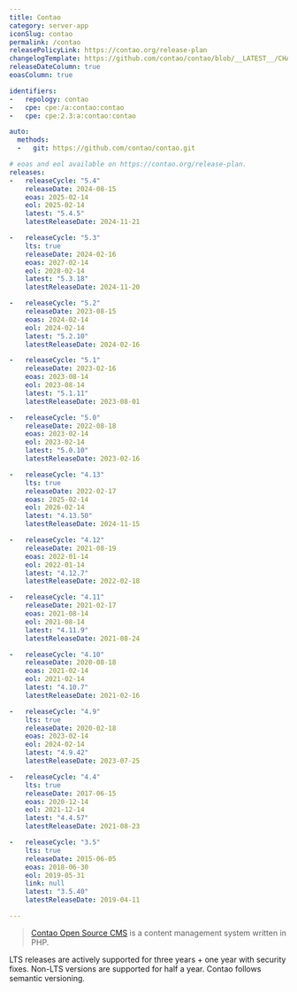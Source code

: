 ```yaml
---
title: Contao
category: server-app
iconSlug: contao
permalink: /contao
releasePolicyLink: https://contao.org/release-plan
changelogTemplate: https://github.com/contao/contao/blob/__LATEST__/CHANGELOG.md
releaseDateColumn: true
eoasColumn: true

identifiers:
-   repology: contao
-   cpe: cpe:/a:contao:contao
-   cpe: cpe:2.3:a:contao:contao

auto:
  methods:
  -   git: https://github.com/contao/contao.git

# eoas and eol available on https://contao.org/release-plan.
releases:
-   releaseCycle: "5.4"
    releaseDate: 2024-08-15
    eoas: 2025-02-14
    eol: 2025-02-14
    latest: "5.4.5"
    latestReleaseDate: 2024-11-21

-   releaseCycle: "5.3"
    lts: true
    releaseDate: 2024-02-16
    eoas: 2027-02-14
    eol: 2028-02-14
    latest: "5.3.18"
    latestReleaseDate: 2024-11-20

-   releaseCycle: "5.2"
    releaseDate: 2023-08-15
    eoas: 2024-02-14
    eol: 2024-02-14
    latest: "5.2.10"
    latestReleaseDate: 2024-02-16

-   releaseCycle: "5.1"
    releaseDate: 2023-02-16
    eoas: 2023-08-14
    eol: 2023-08-14
    latest: "5.1.11"
    latestReleaseDate: 2023-08-01

-   releaseCycle: "5.0"
    releaseDate: 2022-08-18
    eoas: 2023-02-14
    eol: 2023-02-14
    latest: "5.0.10"
    latestReleaseDate: 2023-02-16

-   releaseCycle: "4.13"
    lts: true
    releaseDate: 2022-02-17
    eoas: 2025-02-14
    eol: 2026-02-14
    latest: "4.13.50"
    latestReleaseDate: 2024-11-15

-   releaseCycle: "4.12"
    releaseDate: 2021-08-19
    eoas: 2022-01-14
    eol: 2022-01-14
    latest: "4.12.7"
    latestReleaseDate: 2022-02-18

-   releaseCycle: "4.11"
    releaseDate: 2021-02-17
    eoas: 2021-08-14
    eol: 2021-08-14
    latest: "4.11.9"
    latestReleaseDate: 2021-08-24

-   releaseCycle: "4.10"
    releaseDate: 2020-08-18
    eoas: 2021-02-14
    eol: 2021-02-14
    latest: "4.10.7"
    latestReleaseDate: 2021-02-16

-   releaseCycle: "4.9"
    lts: true
    releaseDate: 2020-02-18
    eoas: 2023-02-14
    eol: 2024-02-14
    latest: "4.9.42"
    latestReleaseDate: 2023-07-25

-   releaseCycle: "4.4"
    lts: true
    releaseDate: 2017-06-15
    eoas: 2020-12-14
    eol: 2021-12-14
    latest: "4.4.57"
    latestReleaseDate: 2021-08-23

-   releaseCycle: "3.5"
    lts: true
    releaseDate: 2015-06-05
    eoas: 2018-06-30
    eol: 2019-05-31
    link: null
    latest: "3.5.40"
    latestReleaseDate: 2019-04-11

---
```


> [Contao Open Source CMS](https://contao.org) is a content management system written in PHP.

LTS releases are actively supported for three years + one year with security fixes. Non-LTS versions are supported for half a year.
Contao follows semantic versioning.
